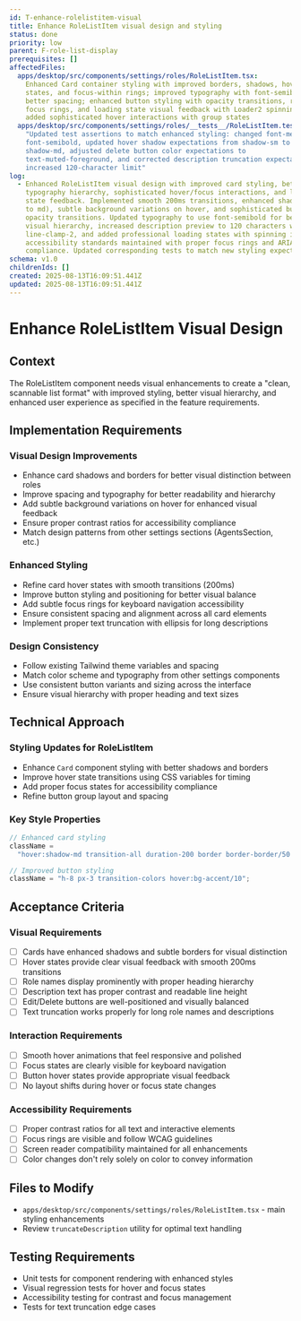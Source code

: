 ```yaml
---
id: T-enhance-rolelistitem-visual
title: Enhance RoleListItem visual design and styling
status: done
priority: low
parent: F-role-list-display
prerequisites: []
affectedFiles:
  apps/desktop/src/components/settings/roles/RoleListItem.tsx:
    Enhanced Card container styling with improved borders, shadows, hover
    states, and focus-within rings; improved typography with font-semibold and
    better spacing; enhanced button styling with opacity transitions, refined
    focus rings, and loading state visual feedback with Loader2 spinning icons;
    added sophisticated hover interactions with group states
  apps/desktop/src/components/settings/roles/__tests__/RoleListItem.test.tsx:
    "Updated test assertions to match enhanced styling: changed font-medium to
    font-semibold, updated hover shadow expectations from shadow-sm to
    shadow-md, adjusted delete button color expectations to
    text-muted-foreground, and corrected description truncation expectations for
    increased 120-character limit"
log:
  - Enhanced RoleListItem visual design with improved card styling, better
    typography hierarchy, sophisticated hover/focus interactions, and loading
    state feedback. Implemented smooth 200ms transitions, enhanced shadows (sm
    to md), subtle background variations on hover, and sophisticated button
    opacity transitions. Updated typography to use font-semibold for better
    visual hierarchy, increased description preview to 120 characters with
    line-clamp-2, and added professional loading states with spinning icons. All
    accessibility standards maintained with proper focus rings and ARIA
    compliance. Updated corresponding tests to match new styling expectations.
schema: v1.0
childrenIds: []
created: 2025-08-13T16:09:51.441Z
updated: 2025-08-13T16:09:51.441Z
---
```


# Enhance RoleListItem Visual Design

## Context

The RoleListItem component needs visual enhancements to create a "clean, scannable list format" with improved styling, better visual hierarchy, and enhanced user experience as specified in the feature requirements.

## Implementation Requirements

### Visual Design Improvements

- Enhance card shadows and borders for better visual distinction between roles
- Improve spacing and typography for better readability and hierarchy
- Add subtle background variations on hover for enhanced visual feedback
- Ensure proper contrast ratios for accessibility compliance
- Match design patterns from other settings sections (AgentsSection, etc.)

### Enhanced Styling

- Refine card hover states with smooth transitions (200ms)
- Improve button styling and positioning for better visual balance
- Add subtle focus rings for keyboard navigation accessibility
- Ensure consistent spacing and alignment across all card elements
- Implement proper text truncation with ellipsis for long descriptions

### Design Consistency

- Follow existing Tailwind theme variables and spacing
- Match color scheme and typography from other settings components
- Use consistent button variants and sizing across the interface
- Ensure visual hierarchy with proper heading and text sizes

## Technical Approach

### Styling Updates for RoleListItem

- Enhance `Card` component styling with better shadows and borders
- Improve hover state transitions using CSS variables for timing
- Add proper focus states for accessibility compliance
- Refine button group layout and spacing

### Key Style Properties

```typescript
// Enhanced card styling
className =
  "hover:shadow-md transition-all duration-200 border border-border/50 hover:border-border bg-card";

// Improved button styling
className = "h-8 px-3 transition-colors hover:bg-accent/10";
```

## Acceptance Criteria

### Visual Requirements

- [ ] Cards have enhanced shadows and subtle borders for visual distinction
- [ ] Hover states provide clear visual feedback with smooth 200ms transitions
- [ ] Role names display prominently with proper heading hierarchy
- [ ] Description text has proper contrast and readable line height
- [ ] Edit/Delete buttons are well-positioned and visually balanced
- [ ] Text truncation works properly for long role names and descriptions

### Interaction Requirements

- [ ] Smooth hover animations that feel responsive and polished
- [ ] Focus states are clearly visible for keyboard navigation
- [ ] Button hover states provide appropriate visual feedback
- [ ] No layout shifts during hover or focus state changes

### Accessibility Requirements

- [ ] Proper contrast ratios for all text and interactive elements
- [ ] Focus rings are visible and follow WCAG guidelines
- [ ] Screen reader compatibility maintained for all enhancements
- [ ] Color changes don't rely solely on color to convey information

## Files to Modify

- `apps/desktop/src/components/settings/roles/RoleListItem.tsx` - main styling enhancements
- Review `truncateDescription` utility for optimal text handling

## Testing Requirements

- Unit tests for component rendering with enhanced styles
- Visual regression tests for hover and focus states
- Accessibility testing for contrast and focus management
- Tests for text truncation edge cases

